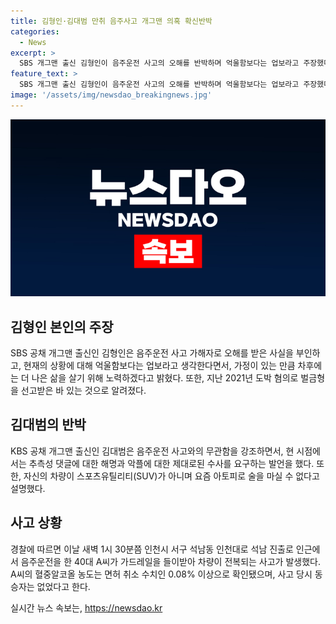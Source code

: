```yaml
---
title: 김형인·김대범 만취 음주사고 개그맨 의혹 확신반박
categories:
  - News
excerpt: >
  SBS 개그맨 출신 김형인이 음주운전 사고의 오해를 반박하며 억울함보다는 업보라고 주장했다. 유튜브를 통해 40대 웃찾사 개그맨 K씨는 제가 아니다라고 명확히 밝혔으며, 이에 대한 비난과 걱정에 대해 고백했다. 또한, 도박 혐의로 벌금형을 선고받은 경험이 있었던 김형인과 KBS 공채 개그맨 출신 김대범도 의혹을 부인했다. 40대 남성 A씨는 경찰에 의해 음주운전 혐의로 불구속 입건되었으며, 사고 당시 동승자는 없었다고 전했다.
feature_text: >
  SBS 개그맨 출신 김형인이 음주운전 사고의 오해를 반박하며 억울함보다는 업보라고 주장했다. 유튜브를 통해 40대 웃찾사 개그맨 K씨는 제가 아니다라고 명확히 밝혔으며, 이에 대한 비난과 걱정에 대해 고백했다. 또한, 도박 혐의로 벌금형을 선고받은 경험이 있었던 김형인과 KBS 공채 개그맨 출신 김대범도 의혹을 부인했다. 40대 남성 A씨는 경찰에 의해 음주운전 혐의로 불구속 입건되었으며, 사고 당시 동승자는 없었다고 전했다.
image: '/assets/img/newsdao_breakingnews.jpg'
---
```


<p><img src="/assets/img/newsdao_breakingnews.jpg" alt="ranknews 속보" /></p>

<h2 data-ke-size="size26">김형인 본인의 주장</h2>

<p data-ke-size="size16">SBS 공채 개그맨 출신인 김형인은 음주운전 사고 가해자로 오해를 받은 사실을 부인하고, 현재의 상황에 대해 억울함보다는 업보라고 생각한다면서, 가정이 있는 만큼 차후에는 더 나은 삶을 살기 위해 노력하겠다고 밝혔다. 또한, 지난 2021년 도박 혐의로 벌금형을 선고받은 바 있는 것으로 알려졌다.</p>

<h2 data-ke-size="size26">김대범의 반박</h2>

<p data-ke-size="size16">KBS 공채 개그맨 출신인 김대범은 음주운전 사고와의 무관함을 강조하면서, 현 시점에서는 추측성 댓글에 대한 해명과 악플에 대한 제대로된 수사를 요구하는 발언을 했다. 또한, 자신의 차량이 스포츠유틸리티(SUV)가 아니며 요즘 아토피로 술을 마실 수 없다고 설명했다.</p>

<h2 data-ke-size="size26">사고 상황</h2>

<p data-ke-size="size16">경찰에 따르면 이날 새벽 1시 30분쯤 인천시 서구 석남동 인천대로 석남 진출로 인근에서 음주운전을 한 40대 A씨가 가드레일을 들이받아 차량이 전복되는 사고가 발생했다. A씨의 혈중알코올 농도는 면허 취소 수치인 0.08% 이상으로 확인됐으며, 사고 당시 동승자는 없었다고 한다.</p>
실시간 뉴스 속보는, <a href="https://newsdao.kr" rel="dofollow">https://newsdao.kr</a>


